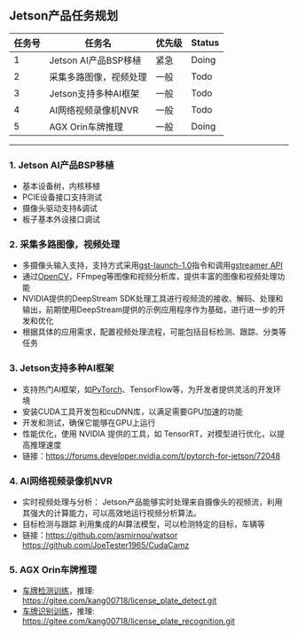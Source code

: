 ﻿## Jetson产品任务规划
| 任务号 |任务名|优先级| Status |
| -- | -- | -- | -- |
|1| Jetson AI产品BSP移植 | 紧急 | Doing | |
|2| 采集多路图像，视频处理 | 一般 | Todo | |
|3| Jetson支持多种AI框架 | 一般 | Todo | |
|4| AI网络视频录像机NVR | 一般 | Todo | |
|5| AGX Orin车牌推理 | 一般 | Doing | |

---

### 1. Jetson AI产品BSP移植
- 基本设备树，内核移植     
- PCIE设备接口支持测试  
- 摄像头驱动支持&调试
- 板子基本外设接口调试

### 2. 采集多路图像，视频处理
- 多摄像头输入支持，支持方式采用[gst-launch-1.0](./gst-launch-1.0测试录制视频命令集合.md)指令和调用[gstreamer API](./gst-camera-demo/gst-demo.cpp)
- 通过[OpenCV](./opencv-sample-apps-modify/opencv_camera/opencv_gst_camera.cpp)，FFmpeg等图像和视频分析库，提供丰富的图像和视频处理功能
- NVIDIA提供的DeepStream SDK处理工具进行视频流的接收、解码、处理和输出，前期使用DeepStream提供的示例应用程序作为基础，进行进一步的开发和优化
- 根据具体的应用需求，配置视频处理流程，可能包括目标检测、跟踪、分类等任务

### 3. Jetson支持多种AI框架
- 支持热门AI框架，如[PyTorch](./使用PyTorch进行迁移模型学习.md)、TensorFlow等，为开发者提供灵活的开发环境
- 安装CUDA工具开发包和cuDNN库，以满足需要GPU加速的功能
- 开发和测试，确保它能够在GPU上运行
- 性能优化，使用 NVIDIA 提供的工具，如 TensorRT，对模型进行优化，以提高推理速度
- 链接：https://forums.developer.nvidia.com/t/pytorch-for-jetson/72048

### 4. AI网络视频录像机NVR
- 实时视频处理与分析：
	Jetson产品能够实时处理来自摄像头的视频流，利用其强大的计算能力，可以高效地运行视频分析算法。
- 目标检测与跟踪
	利用集成的AI算法模型，可以检测特定的目标，车辆等
- 链接：https://github.com/asmirnou/watsor 
	https://github.com/JoeTester1965/CudaCamz

### 5. AGX Orin车牌推理
- [车牌检测训练](https://github.com/edgehook/license_plate_detect.git)，推理: https://gitee.com/kang00718/license_plate_detect.git
- [车牌识别训练](https://github.com/edgehook/license_plate_recognition.git)，推理: https://gitee.com/kang00718/license_plate_recognition.git
